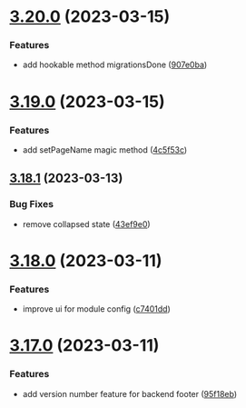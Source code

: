 # [3.20.0](https://github.com/baumrock/RockMigrations/compare/v3.19.0...v3.20.0) (2023-03-15)


### Features

* add hookable method migrationsDone ([907e0ba](https://github.com/baumrock/RockMigrations/commit/907e0ba6b7963c2f7327227ecba948d8dc668be2))



# [3.19.0](https://github.com/baumrock/RockMigrations/compare/v3.18.1...v3.19.0) (2023-03-15)


### Features

* add setPageName magic method ([4c5f53c](https://github.com/baumrock/RockMigrations/commit/4c5f53c88d58c32720fa82823ecd83fa3cb1397b))



## [3.18.1](https://github.com/baumrock/RockMigrations/compare/v3.18.0...v3.18.1) (2023-03-13)


### Bug Fixes

* remove collapsed state ([43ef9e0](https://github.com/baumrock/RockMigrations/commit/43ef9e0560a41689c6f93f336c730bb427afd0b6))



# [3.18.0](https://github.com/baumrock/RockMigrations/compare/v3.17.0...v3.18.0) (2023-03-11)


### Features

* improve ui for module config ([c7401dd](https://github.com/baumrock/RockMigrations/commit/c7401dd8b727e5b999b7cf6b2c55d9cf87040e8d))



# [3.17.0](https://github.com/baumrock/RockMigrations/compare/v3.16.0...v3.17.0) (2023-03-11)


### Features

* add version number feature for backend footer ([95f18eb](https://github.com/baumrock/RockMigrations/commit/95f18eb738a52fd00cb4fa3e9867ced798c57c6e))



